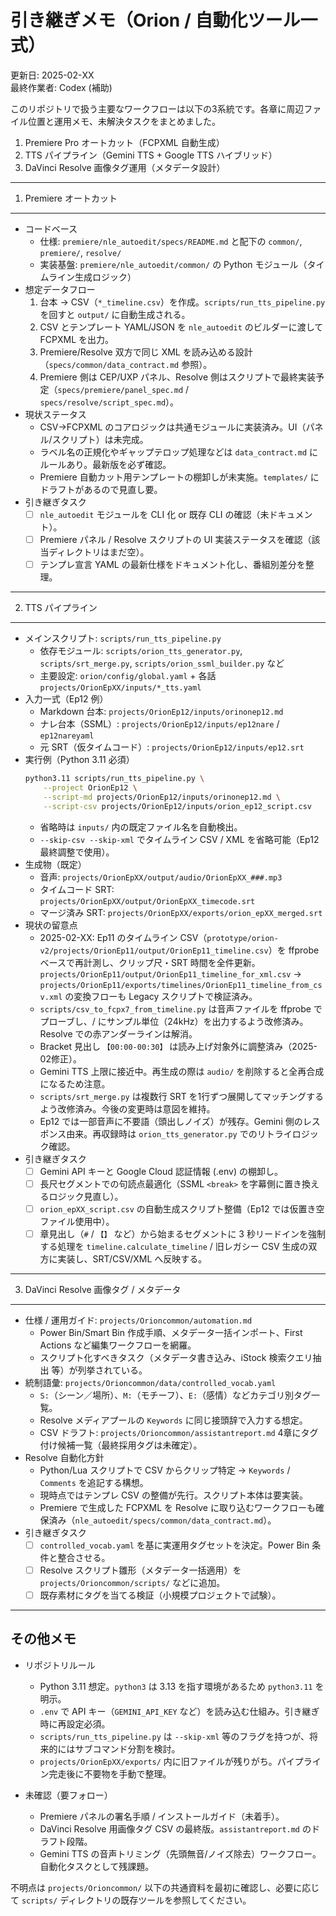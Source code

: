 引き継ぎメモ（Orion / 自動化ツール一式）
========================================

更新日: 2025-02-XX  
最終作業者: Codex (補助)

このリポジトリで扱う主要なワークフローは以下の3系統です。各章に周辺ファイル位置と運用メモ、未解決タスクをまとめました。

1. Premiere Pro オートカット（FCPXML 自動生成）
2. TTS パイプライン（Gemini TTS + Google TTS ハイブリッド）
3. DaVinci Resolve 画像タグ運用（メタデータ設計）

---

1. Premiere オートカット
------------------------

- コードベース  
  - 仕様: `premiere/nle_autoedit/specs/README.md` と配下の `common/`, `premiere/`, `resolve/`  
  - 実装基盤: `premiere/nle_autoedit/common/` の Python モジュール（タイムライン生成ロジック）
- 想定データフロー  
  1. 台本 → CSV（`*_timeline.csv`）を作成。`scripts/run_tts_pipeline.py` を回すと `output/` に自動生成される。  
  2. CSV とテンプレート YAML/JSON を `nle_autoedit` のビルダーに渡して FCPXML を出力。  
  3. Premiere/Resolve 双方で同じ XML を読み込める設計（`specs/common/data_contract.md` 参照）。  
  4. Premiere 側は CEP/UXP パネル、Resolve 側はスクリプトで最終実装予定（`specs/premiere/panel_spec.md` / `specs/resolve/script_spec.md`）。
- 現状ステータス  
  - CSV→FCPXML のコアロジックは共通モジュールに実装済み。UI（パネル/スクリプト）は未完成。  
  - ラベル名の正規化やギャップテロップ処理などは `data_contract.md` にルールあり。最新版を必ず確認。  
  - Premiere 自動カット用テンプレートの棚卸しが未実施。`templates/` にドラフトがあるので見直し要。
- 引き継ぎタスク  
  - [ ] `nle_autoedit` モジュールを CLI 化 or 既存 CLI の確認（未ドキュメント）。  
  - [ ] Premiere パネル / Resolve スクリプトの UI 実装ステータスを確認（該当ディレクトリはまだ空）。  
  - [ ] テンプレ宣言 YAML の最新仕様をドキュメント化し、番組別差分を整理。

---

2. TTS パイプライン
--------------------

- メインスクリプト: `scripts/run_tts_pipeline.py`  
  - 依存モジュール: `scripts/orion_tts_generator.py`, `scripts/srt_merge.py`, `scripts/orion_ssml_builder.py` など  
  - 主要設定: `orion/config/global.yaml` + 各話 `projects/OrionEpXX/inputs/*_tts.yaml`
- 入力一式（Ep12 例）  
  - Markdown 台本: `projects/OrionEp12/inputs/orinonep12.md`  
  - ナレ台本（SSML）: `projects/OrionEp12/inputs/ep12nare` / `ep12nareyaml`  
  - 元 SRT（仮タイムコード）: `projects/OrionEp12/inputs/ep12.srt`
- 実行例（Python 3.11 必須）  
  ```bash
  python3.11 scripts/run_tts_pipeline.py \
      --project OrionEp12 \
      --script-md projects/OrionEp12/inputs/orinonep12.md \
      --script-csv projects/OrionEp12/inputs/orion_ep12_script.csv
  ```
  - 省略時は `inputs/` 内の既定ファイル名を自動検出。  
  - `--skip-csv --skip-xml` でタイムライン CSV / XML を省略可能（Ep12 最終調整で使用）。
- 生成物（既定）  
  - 音声: `projects/OrionEpXX/output/audio/OrionEpXX_###.mp3`  
  - タイムコード SRT: `projects/OrionEpXX/output/OrionEpXX_timecode.srt`  
  - マージ済み SRT: `projects/OrionEpXX/exports/orion_epXX_merged.srt`
- 現状の留意点  
  - 2025-02-XX: Ep11 のタイムライン CSV（`prototype/orion-v2/projects/OrionEp11/output/OrionEp11_timeline.csv`）を ffprobe ベースで再計測し、クリップ尺・SRT 時間を全件更新。`projects/OrionEp11/output/OrionEp11_timeline_for_xml.csv` → `projects/OrionEp11/exports/timelines/OrionEp11_timeline_from_csv.xml` の変換フローも Legacy スクリプトで検証済み。  
  - `scripts/csv_to_fcpx7_from_timeline.py` は音声ファイルを ffprobe でプローブし、<in>/<out> にサンプル単位（24kHz）を出力するよう改修済み。Resolve での赤アンダーラインは解消。  
  - Bracket 見出し `【00:00-00:30】` は読み上げ対象外に調整済み（2025-02修正）。  
  - Gemini TTS 上限に接近中。再生成の際は `audio/` を削除すると全再合成になるため注意。  
  - `scripts/srt_merge.py` は複数行 SRT を1行ずつ展開してマッチングするよう改修済み。今後の変更時は意図を維持。  
  - Ep12 では一部音声に不要語（頭出しノイズ）が残存。Gemini 側のレスポンス由来。再収録時は `orion_tts_generator.py` でのリトライロジック確認。
- 引き継ぎタスク  
  - [ ] Gemini API キーと Google Cloud 認証情報 (.env) の棚卸し。  
  - [ ] 長尺セグメントでの句読点最適化（SSML `<break>` を字幕側に置き換えるロジック見直し）。  
  - [ ] `orion_epXX_script.csv` の自動生成スクリプト整備（Ep12 では仮置き空ファイル使用中）。  
  - [ ] 章見出し（`#` / `【】` など）から始まるセグメントに 3 秒リードインを強制する処理を `timeline.calculate_timeline` / 旧レガシー CSV 生成の双方に実装し、SRT/CSV/XML へ反映する。

---

3. DaVinci Resolve 画像タグ / メタデータ
---------------------------------------

- 仕様 / 運用ガイド: `projects/Orioncommon/automation.md`  
  - Power Bin/Smart Bin 作成手順、メタデータ一括インポート、First Actions など編集ワークフローを網羅。  
  - スクリプト化すべきタスク（メタデータ書き込み、iStock 検索クエリ抽出 等）が列挙されている。
- 統制語彙: `projects/Orioncommon/data/controlled_vocab.yaml`  
  - `S:`（シーン／場所）、`M:`（モチーフ）、`E:`（感情）などカテゴリ別タグ一覧。  
  - Resolve メディアプールの `Keywords` に同じ接頭辞で入力する想定。  
  - CSV ドラフト: `projects/Orioncommon/assistantreport.md` 4章にタグ付け候補一覧（最終採用タグは未確定）。
- Resolve 自動化方針  
  - Python/Lua スクリプトで CSV からクリップ特定 → `Keywords` / `Comments` を追記する構想。  
  - 現時点ではテンプレ CSV の整備が先行。スクリプト本体は要実装。  
  - Premiere で生成した FCPXML を Resolve に取り込むワークフローも確保済み（`nle_autoedit/specs/common/data_contract.md`）。
- 引き継ぎタスク  
  - [ ] `controlled_vocab.yaml` を基に実運用タグセットを決定。Power Bin 条件と整合させる。  
  - [ ] Resolve スクリプト雛形（メタデータ一括適用）を `projects/Orioncommon/scripts/` などに追加。  
  - [ ] 既存素材にタグを当てる検証（小規模プロジェクトで試験）。

---

その他メモ
----------

- リポジトリルール  
  - Python 3.11 想定。`python3` は 3.13 を指す環境があるため `python3.11` を明示。  
  - `.env` で API キー（`GEMINI_API_KEY` など）を読み込む仕組み。引き継ぎ時に再設定必須。  
  - `scripts/run_tts_pipeline.py` は `--skip-xml` 等のフラグを持つが、将来的にはサブコマンド分割を検討。  
  - `projects/OrionEpXX/exports/` 内に旧ファイルが残りがち。パイプライン完走後に不要物を手動で整理。

- 未確認（要フォロー）  
  - Premiere パネルの署名手順 / インストールガイド（未着手）。  
  - DaVinci Resolve 用画像タグ CSV の最終版。`assistantreport.md` のドラフト段階。  
  - Gemini TTS の音声トリミング（先頭無音/ノイズ除去）ワークフロー。自動化タスクとして残課題。

不明点は `projects/Orioncommon/` 以下の共通資料を最初に確認し、必要に応じて `scripts/` ディレクトリの既存ツールを参照してください。
